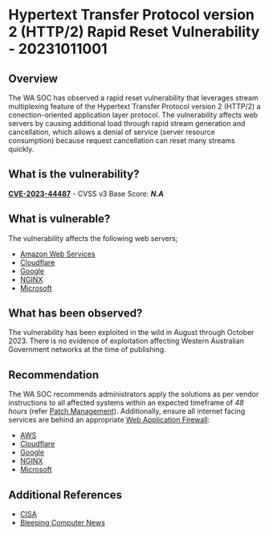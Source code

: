 # Hypertext Transfer Protocol version 2 (HTTP/2) Rapid Reset Vulnerability - 20231011001

## Overview

The WA SOC has observed a rapid reset vulnerability that leverages stream multiplexing feature of the Hypertext Transfer Protocol version 2 (HTTP/2) a conection-oriented application layer protocol. The vulnerability affects web servers by causing additional load through rapid stream generation and cancellation, which allows a denial of service (server resource consumption) because request cancellation can reset many streams quickly.

## What is the vulnerability?

[**CVE-2023-44487**](https://nvd.nist.gov/vuln/detail/CVE-2023-44487) - CVSS v3 Base Score: ***N.A***

## What is vulnerable?

The vulnerability affects the following web servers;

- [Amazon Web Services](https://aws.amazon.com/security/security-bulletins/AWS-2023-011/)
- [Cloudflare](https://blog.cloudflare.com/technical-breakdown-http2-rapid-reset-ddos-attack/)
- [Google](https://cloud.google.com/blog/products/identity-security/how-it-works-the-novel-http2-rapid-reset-ddos-attack)
- [NGINX](https://www.nginx.com/blog/http-2-rapid-reset-attack-impacting-f5-nginx-products/)
- [Microsoft](https://msrc.microsoft.com/update-guide/vulnerability/CVE-2023-44487)

## What has been observed?

The vulnerability has been exploited in the wild in August through October 2023. There is no evidence of exploitation affecting Western Australian Government networks at the time of publishing.

## Recommendation

The WA SOC recommends administrators apply the solutions as per vendor instructions to all affected systems within an expected timeframe of *48 hours* (refer [Patch Management](../guidelines/patch-management.md)). Additionally, ensure all internet facing services are behind an appropriate [Web Application Firewall](../guidelines/network-management.md#web-application-firewalls-wafs-and-content-delivery-networks-cdns):

- [AWS](https://aws.amazon.com/security/security-bulletins/AWS-2023-011/)
- [Cloudflare](https://blog.cloudflare.com/tag/security/)
- [Google](https://cloud.google.com/blog/products/identity-security/how-it-works-the-novel-http2-rapid-reset-ddos-attack)
- [NGINX](http://nginx.org/en/docs/http/ngx_http_v2_module.html#http2_max_concurrent_streams)
- [Microsoft](https://github.com/dotnet/core/blob/e4613450ea0da7fd2fc6b61dfb2c1c1dec1ce9ec/release-notes/6.0/6.0.23/6.0.23.md?plain=1#L73)

## Additional References

- [CISA](https://www.cisa.gov/news-events/alerts/2023/10/10/http2-rapid-reset-vulnerability-cve-2023-44487)
- [Bleeping Computer News](https://www.bleepingcomputer.com/news/security/new-http-2-rapid-reset-zero-day-attack-breaks-ddos-records/)
